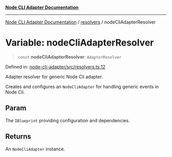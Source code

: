 [**Node CLI Adapter Documentation**](../../README.md)

***

[Node CLI Adapter Documentation](../../README.md) / [resolvers](../README.md) / nodeCliAdapterResolver

# Variable: nodeCliAdapterResolver

> `const` **nodeCliAdapterResolver**: `AdapterResolver`

Defined in: [node-cli-adapter/src/resolvers.ts:12](https://github.com/stonemjs/node-cli-adapter/blob/942602ba5f120245f6f1f4ea802cbd5e86b9d774/src/resolvers.ts#L12)

Adapter resolver for generic Node Cli adapter.

Creates and configures an `NodeCliAdapter` for handling generic events in Node Cli.

## Param

The `IBlueprint` providing configuration and dependencies.

## Returns

An `NodeCliAdapter` instance.
